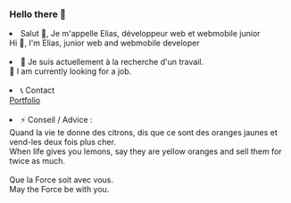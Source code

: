 ### Hello there 👋

<!--
**elias-cardon/elias-cardon** is a ✨ _special_ ✨ repository because its `README.md` (this file) appears on your GitHub profile.

Here are some ideas to get you started:

- 🔭 I’m currently working on ...
- 🌱 I’m currently learning ...
- 👯 I’m looking to collaborate on ...
- 🤔 I’m looking for help with ...
- 💬 Ask me about ...
- 📫 How to reach me: ...
- 😄 Pronouns: ...
- ⚡ Fun fact: ...
-->

<li>Salut 👋, Je m'appelle Elias, développeur web et webmobile junior</li>
Hi 👋, I'm Elias, junior web and webmobile developer</br></br>

<li>🌱 Je suis actuellement à la recherche d'un travail.</li>
🌱 I am currently looking for a job.</br></br>

<li>📞 Contact</li>
<a href="https://elias-cardon.students-laplateforme.io/">Portfolio</a></br></br>

<li>⚡ Conseil / Advice :</li>
Quand la vie te donne des citrons, dis que ce sont des oranges jaunes et vend-les deux fois plus cher.</br>
When life gives you lemons, say they are yellow oranges and sell them for twice as much.
</br>
</br>
Que la Force soit avec vous.</br>
May the Force be with you.
